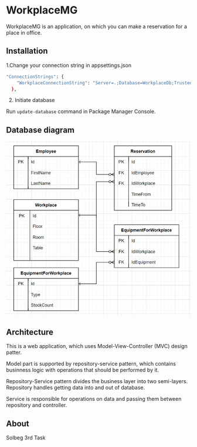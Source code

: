 # WorkplaceMG

WorkplaceMG is an application, on which you can make a reservation for a place in office.

## Installation
1.Change your connection string in appsettings.json

```bash
"ConnectionStrings": {
    "WorkplaceConnectionString": "Server=.;Database=WorkplaceDb;Trusted_Connection=True;"
  },
```
2. Initiate database

Run `update-database` command in Package Manager Console.

## Database diagram

![Database](Database.jpg)



## Architecture

This is a web application, which uses Model-View-Controller (MVC) design patter.

Model part is supported by repository-service pattern, which contains businness logic with operations that should be performed by it.

Repository-Service pattern divides the business layer into two semi-layers. Repository handles getting data into and out of database.

Service is responsible for operations on data and passing them between repository and controller.

## About

Solbeg 3rd Task